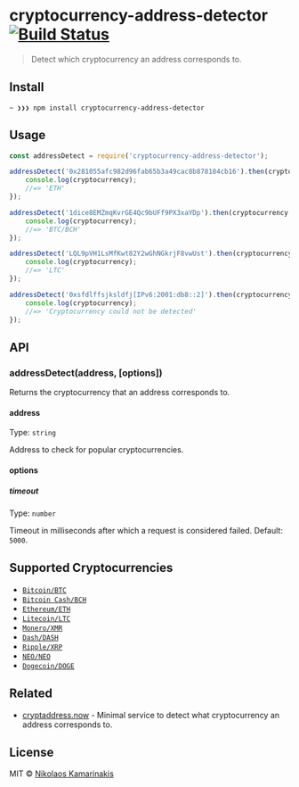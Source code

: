 # cryptocurrency-address-detector [![Build Status](https://travis-ci.org/k4m4/cryptocurrency-address-detector.svg?branch=master)](https://travis-ci.org/k4m4/cryptocurrency-address-detector)

> Detect which cryptocurrency an address corresponds to.


## Install

```
~ ❯❯❯ npm install cryptocurrency-address-detector
```


## Usage

```js
const addressDetect = require('cryptocurrency-address-detector');

addressDetect('0x281055afc982d96fab65b3a49cac8b878184cb16').then(cryptocurrency => {
	console.log(cryptocurrency);
	//=> 'ETH'
});

addressDetect('1dice8EMZmqKvrGE4Qc9bUFf9PX3xaYDp').then(cryptocurrency => {
	console.log(cryptocurrency);
	//=> 'BTC/BCH'
});

addressDetect('LQL9pVH1LsMfKwt82Y2wGhNGkrjF8vwUst').then(cryptocurrency => {
	console.log(cryptocurrency);
	//=> 'LTC'
});

addressDetect('0xsfdlffsjksldfj[IPv6:2001:db8::2]').then(cryptocurrency => {
	console.log(cryptocurrency);
	//=> 'Cryptocurrency could not be detected'
});
```


## API

### addressDetect(address, [options])

Returns the cryptocurrency that an address corresponds to.

#### address

Type: `string`

Address to check for popular cryptocurrencies.

#### options

##### timeout

Type: `number`

Timeout in milliseconds after which a request is considered failed. Default: `5000`.


## Supported Cryptocurrencies

- [`Bitcoin/BTC`](https://github.com/kevva/bitcoin-regex)
- [`Bitcoin Cash/BCH`](https://github.com/k4m4/bitcoincash-regex)
- [`Ethereum/ETH`](https://github.com/k4m4/ethereum-regex)
- [`Litecoin/LTC`](https://github.com/k4m4/litecoin-regex)
- [`Monero/XMR`](https://github.com/k4m4/monero-regex)
- [`Dash/DASH`](https://github.com/k4m4/dash-regex)
- [`Ripple/XRP`](https://github.com/k4m4/ripple-regex)
- [`NEO/NEO`](https://github.com/k4m4/neo-regex)
- [`Dogecoin/DOGE`](https://github.com/k4m4/dogecoin-regex)


## Related

- [cryptaddress.now](https://github.com/k4m4/cryptaddress.now) - Minimal service to detect what cryptocurrency an address corresponds to. 


## License

MIT © [Nikolaos Kamarinakis](https://nikolaskama.me)